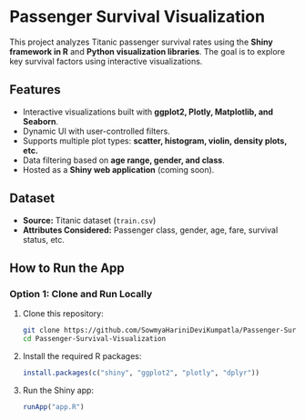 # Passenger Survival Visualization

This project analyzes Titanic passenger survival rates using the **Shiny framework in R** and **Python visualization libraries**. The goal is to explore key survival factors using interactive visualizations.

## Features
- Interactive visualizations built with **ggplot2, Plotly, Matplotlib, and Seaborn**.
- Dynamic UI with user-controlled filters.
- Supports multiple plot types: **scatter, histogram, violin, density plots, etc.**
- Data filtering based on **age range, gender, and class**.
- Hosted as a **Shiny web application** (coming soon).

## Dataset
- **Source:** Titanic dataset (`train.csv`)
- **Attributes Considered:** Passenger class, gender, age, fare, survival status, etc.

## How to Run the App
### Option 1: Clone and Run Locally
1. Clone this repository:
   ```sh
   git clone https://github.com/SowmyaHariniDeviKumpatla/Passenger-Survival-Visualization.git
   cd Passenger-Survival-Visualization
2. Install the required R packages:
   ```r
   install.packages(c("shiny", "ggplot2", "plotly", "dplyr"))
4. Run the Shiny app:
   ```r
   runApp("app.R")
